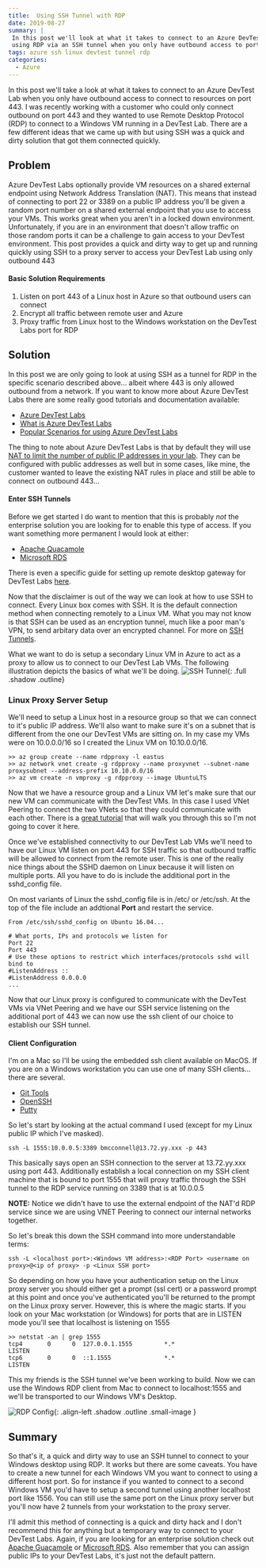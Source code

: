 ```yaml
---
title:  Using SSH Tunnel with RDP
date: 2019-08-27
summary: |
 In this post we'll look at what it takes to connect to an Azure DevTest Lab
 using RDP via an SSH tunnel when you only have outbound access to port 443
tags: azure ssh linux devtest tunnel rdp
categories:
  - Azure
---
```

In this post we'll take a look at what it takes to connect to an Azure DevTest
Lab when you only have outbound access to connect to resources on port 443. I
was recently working with a customer who could only connect outbound
on port 443 and they wanted to use Remote Desktop Protocol (RDP) to
connect to a Windows VM running in a DevTest Lab.  There are a few different
ideas that we came up with but using SSH was a quick and dirty solution that got
them connected quickly.

## Problem
Azure DevTest Labs optionally provide VM resources on a shared external endpoint using
Network Address Translation (NAT).  This means that instead of connecting to
port 22 or 3389 on a public IP address you'll be given a random port number on a
shared external endpoint that you use to access your VMs.  This works great when
you aren't in a locked down environment.  Unfortunately, if you are in an
environment that doesn't allow traffic on those random ports it can be a
challenge to gain access to your DevTest environment.  This post provides a
quick and dirty way to get up and running quickly using SSH to a proxy server to
access your DevTest Lab using only outbound 443

#### Basic Solution Requirements
1. Listen on port 443 of a Linux host in Azure so that outbound users can connect
2. Encrypt all traffic between remote user and Azure
2. Proxy traffic from Linux host to the Windows workstation on the DevTest Labs
   port for RDP

## Solution 
In this post we are only going to look at using SSH as a tunnel for RDP in the
specific scenario described above... albeit where 443 is only allowed outbound from a
network.  If you want to know more about Azure DevTest Labs there are some
really good tutorials and documentation available:
* [Azure DevTest Labs](https://azure.microsoft.com/en-us/services/devtest-lab/)
* [What is Azure DevTest
  Labs](https://azure.microsoft.com/en-us/services/devtest-lab/)
* [Popular Scenarios for using Azure DevTest
  Labs](https://docs.microsoft.com/en-us/azure/lab-services/devtest-lab-guidance-get-started)

The thing to note about Azure DevTest Labs is that by default they will use [NAT
to limit the number of public IP addresses in your
lab](https://docs.microsoft.com/en-us/azure/lab-services/devtest-lab-shared-ip).
They can be configured with public addresses as well but in some cases, like
mine, the customer wanted to leave the existing NAT rules in place and still be
able to connect on outbound 443... 

#### Enter SSH Tunnels

Before we get started I do want to mention that this is probably *not* the
enterprise solution you are looking for to enable this type of access.  If you
want something more permanent I would look at either:
* [Apache Quacamole](https://guacamole.apache.org/)
* [Microsoft
  RDS](https://docs.microsoft.com/en-us/windows-server/remote/remote-desktop-services/welcome-to-rds)

There is even a specific guide for setting up remote desktop gateway for DevTest Labs
[here](https://docs.microsoft.com/en-us/azure/lab-services/configure-lab-remote-desktop-gateway).

Now that the disclaimer is out of the way we can look at how to use SSH to
connect.  Every Linux box comes with SSH.  It is the default connection method
when connecting remotely to a Linux VM.  What you may not know is that SSH can
be used as an encryption tunnel, much like a poor man's VPN, to send arbitary
data over an encrypted channel.  For more on [SSH
Tunnels](https://www.ssh.com/ssh/tunneling/).

What we want to do is setup a secondary Linux VM in Azure to act as a proxy to allow us
to connect to our DevTest Lab VMs.  The following illustration depicts the
basics of what we'll be doing.
![SSH Tunnel](/images/2019-08-26-rdp-via-ssh/sshtunnel1.png){:
.full .shadow .outline}


### Linux Proxy Server Setup
We'll need to setup a Linux host in a resource group so that we can connect to
it's public IP address.  We'll also want to make sure it's on a subnet that is
different from the one our DevTest VMs are sitting on.  In my case my VMs were
on 10.0.0.0/16 so I created the Linux VM on 10.10.0.0/16.

```terminal
>> az group create --name rdpproxy -l eastus
>> az network vnet create -g rdpproxy --name proxyvnet --subnet-name proxysubnet --address-prefix 10.10.0.0/16
>> az vm create -n vmproxy -g rdpproxy --image UbuntuLTS
```
Now that we have a resource group and a Linux VM let's make sure that our new VM
can communicate with the DevTest VMs.  In this case I used VNet Peering to
connect the two VNets so that they could communicate with each other.  There is
a [great
tutorial](https://docs.microsoft.com/en-us/azure/virtual-network/tutorial-connect-virtual-networks-portal)
 that will walk you through this so I'm not going to cover it here.

Once we've established connectivity to our DevTest Lab VMs we'll need to have
our Linux VM listen on port 443 for SSH traffic so that outbound traffic will be
allowed to connect from the remote user.  This is one of the really nice things
about the SSHD daemon on Linux because it will listen on multiple ports.  All
you have to do is include the additional port in the sshd_config file.  

On most variants of Linux the sshd_config file is in /etc/ or /etc/ssh.  At the
top of the file include an addtional __Port__ and restart the service.

```terminal
From /etc/ssh/sshd_config on Ubuntu 16.04...

# What ports, IPs and protocols we listen for
Port 22
Port 443
# Use these options to restrict which interfaces/protocols sshd will bind to
#ListenAddress ::
#ListenAddress 0.0.0.0
...
```
Now that our Linux proxy is configured to communicate with the DevTest VMs via
VNet Peering and we have our SSH service listening on the additional port of 443
we can now use the ssh client of our choice to establish our SSH tunnel.

#### Client Configuration
I'm on a Mac so I'll be using the embedded ssh client available on MacOS.  If
you are on a Windows workstation you can use one of many SSH clients... there
are several.
* [Git Tools](https://gitforwindows.org/)
* [OpenSSH](https://www.maketecheasier.com/use-windows10-openssh-client/)
* [Putty](https://www.chiark.greenend.org.uk/~sgtatham/putty/latest.html)

So let's start by looking at the actual command I used (except for my Linux
public IP which I've masked).
```terminal
ssh -L 1555:10.0.0.5:3389 bmcconnell@13.72.yy.xxx -p 443
```
This basically says open an SSH connection to the server at 13.72.yy.xxx using
port 443.  Additionally establish a local connection on my SSH client machine
that is bound to port 1555 that will proxy traffic through the SSH tunnel to the
RDP service running on 3389 that is at 10.0.0.5 
 
__NOTE:__ Notice we didn't have to use
the external endpoint of the NAT'd RDP service since we are using VNET Peering
to connect our internal networks together.

So let's break this down the SSH command into more understandable terms:
```terminal
ssh -L <localhost port>:<Windows VM address>:<RDP Port> <username on proxy>@<ip of proxy> -p <Linux SSH port>
```

So depending on how you have your authentication setup on the Linux proxy server
you should either get a prompt (ssl cert) or a password prompt at this point and
once you've authenticated you'll be returned to the prompt on the Linux proxy
server.  However, this is where the magic starts.  If you look on your Mac
workstation (or Windows) for ports that are in LISTEN mode you'll see that
localhost is listening on 1555

```terminal
>> netstat -an | grep 1555
tcp4       0      0  127.0.0.1.1555         *.*                    LISTEN
tcp6       0      0  ::1.1555               *.*                    LISTEN
```

This my friends is the SSH tunnel we've been working to build.  Now we can use
the Windows RDP client from Mac to connect to localhost:1555 and we'll be
transported to our Windows VM's Desktop.  

![RDP Config](/images/2019-08-26-rdp-via-ssh/rdp-config.png){:
.align-left .shadow .outline .small-image }

## Summary
So that's it, a quick and dirty way to use an SSH tunnel to connect to your
Windows desktop using RDP.  It works but there are some caveats.  You have to
create a new tunnel for each Windows VM you want to connect to using a different
host port.  So for instance if you wanted to connect to a second Windows VM
you'd have to setup a second tunnel using another localhost port like 1556.  You
can still use the same port on the Linux proxy server but you'll now have 2
tunnels from your workstation to the proxy server.

I'll admit this method of connecting is a quick and dirty hack and I don't
recommend this for anything but a temporary way to connect to your DevTest Labs.
Again, if you are looking for an enterprise solution check out [Apache
Guacamole](https://guacamole.apache.org/) or [Microsoft
RDS](https://docs.microsoft.com/en-us/windows-server/remote/remote-desktop-services/welcome-to-rds).
Also remember that you can assign public IPs to your DevTest Labs, it's just not
the default pattern.




